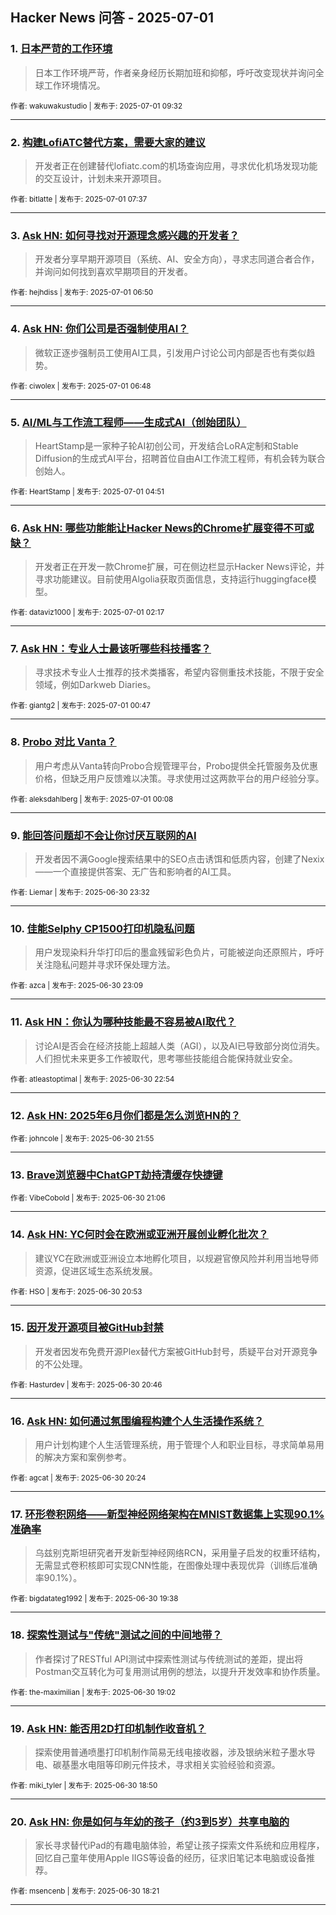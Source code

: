 ## Hacker News 问答 - 2025-07-01


### 1. [日本严苛的工作环境](https://news.ycombinator.com/item?id=44432127)
> 日本工作环境严苛，作者亲身经历长期加班和抑郁，呼吁改变现状并询问全球工作环境情况。

<sub>作者: wakuwakustudio | 发布于: 2025-07-01 09:32</sub>

---

### 2. [构建LofiATC替代方案，需要大家的建议](https://news.ycombinator.com/item?id=44431532)
> 开发者正在创建替代lofiatc.com的机场查询应用，寻求优化机场发现功能的交互设计，计划未来开源项目。

<sub>作者: bitlatte | 发布于: 2025-07-01 07:37</sub>

---

### 3. [Ask HN: 如何寻找对开源理念感兴趣的开发者？](https://news.ycombinator.com/item?id=44431266)
> 开发者分享早期开源项目（系统、AI、安全方向），寻求志同道合者合作，并询问如何找到喜欢早期项目的开发者。

<sub>作者: hejhdiss | 发布于: 2025-07-01 06:50</sub>

---

### 4. [Ask HN: 你们公司是否强制使用AI？](https://news.ycombinator.com/item?id=44431251)
> 微软正逐步强制员工使用AI工具，引发用户讨论公司内部是否也有类似趋势。

<sub>作者: ciwolex | 发布于: 2025-07-01 06:48</sub>

---

### 5. [AI/ML与工作流工程师——生成式AI（创始团队）](https://news.ycombinator.com/item?id=44430685)
> HeartStamp是一家种子轮AI初创公司，开发结合LoRA定制和Stable Diffusion的生成式AI平台，招聘首位自由AI工作流工程师，有机会转为联合创始人。

<sub>作者: HeartStamp | 发布于: 2025-07-01 04:51</sub>

---

### 6. [Ask HN: 哪些功能能让Hacker News的Chrome扩展变得不可或缺？](https://news.ycombinator.com/item?id=44429970)
> 开发者正在开发一款Chrome扩展，可在侧边栏显示Hacker News评论，并寻求功能建议。目前使用Algolia获取页面信息，支持运行huggingface模型。

<sub>作者: dataviz1000 | 发布于: 2025-07-01 02:17</sub>

---

### 7. [Ask HN：专业人士最该听哪些科技播客？](https://news.ycombinator.com/item?id=44429490)
> 寻求技术专业人士推荐的技术类播客，希望内容侧重技术技能，不限于安全领域，例如Darkweb Diaries。

<sub>作者: giantg2 | 发布于: 2025-07-01 00:47</sub>

---

### 8. [Probo 对比 Vanta？](https://news.ycombinator.com/item?id=44429268)
> 用户考虑从Vanta转向Probo合规管理平台，Probo提供全托管服务及优惠价格，但缺乏用户反馈难以决策。寻求使用过这两款平台的用户经验分享。

<sub>作者: aleksdahlberg | 发布于: 2025-07-01 00:08</sub>

---

### 9. [能回答问题却不会让你讨厌互联网的AI](https://news.ycombinator.com/item?id=44429040)
> 开发者因不满Google搜索结果中的SEO点击诱饵和低质内容，创建了Nexix——一个直接提供答案、无广告和影响者的AI工具。

<sub>作者: Liemar | 发布于: 2025-06-30 23:32</sub>

---

### 10. [佳能Selphy CP1500打印机隐私问题](https://news.ycombinator.com/item?id=44428892)
> 用户发现染料升华打印后的墨盒残留彩色负片，可能被逆向还原照片，呼吁关注隐私问题并寻求环保处理方法。

<sub>作者: azca | 发布于: 2025-06-30 23:09</sub>

---

### 11. [Ask HN：你认为哪种技能最不容易被AI取代？](https://news.ycombinator.com/item?id=44428788)
> 讨论AI是否会在经济技能上超越人类（AGI），以及AI已导致部分岗位消失。人们担忧未来更多工作被取代，思考哪些技能组合能保持就业安全。

<sub>作者: atleastoptimal | 发布于: 2025-06-30 22:54</sub>

---

### 12. [Ask HN: 2025年6月你们都是怎么浏览HN的？](https://news.ycombinator.com/item?id=44428334)

<sub>作者: johncole | 发布于: 2025-06-30 21:55</sub>

---

### 13. [Brave浏览器中ChatGPT劫持清缓存快捷键](https://news.ycombinator.com/item?id=44427883)

<sub>作者: VibeCobold | 发布于: 2025-06-30 21:06</sub>

---

### 14. [Ask HN: YC何时会在欧洲或亚洲开展创业孵化批次？](https://news.ycombinator.com/item?id=44427752)
> 建议YC在欧洲或亚洲设立本地孵化项目，以规避官僚风险并利用当地导师资源，促进区域生态系统发展。

<sub>作者: HSO | 发布于: 2025-06-30 20:53</sub>

---

### 15. [因开发开源项目被GitHub封禁](https://news.ycombinator.com/item?id=44427673)
> 开发者因发布免费开源Plex替代方案被GitHub封号，质疑平台对开源竞争的不公处理。

<sub>作者: Hasturdev | 发布于: 2025-06-30 20:46</sub>

---

### 16. [Ask HN: 如何通过氛围编程构建个人生活操作系统？](https://news.ycombinator.com/item?id=44427434)
> 用户计划构建个人生活管理系统，用于管理个人和职业目标，寻求简单易用的解决方案和案例参考。

<sub>作者: agcat | 发布于: 2025-06-30 20:24</sub>

---

### 17. [环形卷积网络——新型神经网络架构在MNIST数据集上实现90.1%准确率](https://news.ycombinator.com/item?id=44427041)
> 乌兹别克斯坦研究者开发新型神经网络RCN，采用量子启发的权重环结构，无需显式卷积核即可实现CNN性能，在图像处理中表现优异（训练后准确率90.1%）。

<sub>作者: bigdatateg1992 | 发布于: 2025-06-30 19:38</sub>

---

### 18. [探索性测试与"传统"测试之间的中间地带？](https://news.ycombinator.com/item?id=44426708)
> 作者探讨了RESTful API测试中探索性测试与传统测试的差距，提出将Postman交互转化为可复用测试用例的想法，以提升开发效率和协作质量。

<sub>作者: the-maximilian | 发布于: 2025-06-30 19:02</sub>

---

### 19. [Ask HN: 能否用2D打印机制作收音机？](https://news.ycombinator.com/item?id=44426583)
> 探索使用普通喷墨打印机制作简易无线电接收器，涉及银纳米粒子墨水导电、碳基墨水电阻等印刷元件技术，寻求相关实验经验和资源。

<sub>作者: miki_tyler | 发布于: 2025-06-30 18:50</sub>

---

### 20. [Ask HN: 你是如何与年幼的孩子（约3到5岁）共享电脑的](https://news.ycombinator.com/item?id=44426306)
> 家长寻求替代iPad的有趣电脑体验，希望让孩子探索文件系统和应用程序，回忆自己童年使用Apple IIGS等设备的经历，征求旧笔记本电脑或设备推荐。

<sub>作者: msencenb | 发布于: 2025-06-30 18:21</sub>

---
